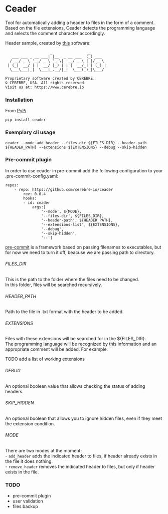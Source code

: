 # Ceader

Tool for automatically adding a header to files in the form of a comment.\
Based on the file extensions, Ceader detects the programming language and selects the comment character accordingly.

Header sample, created by [this](https://patorjk.com/software/taag/#p=display&f=Graffiti&t=Type%20Something%20) software:


```
                    _                _
   ___ ___ _ __ ___| |__  _ __ ___  (_) ___
  / __/ _ \ '__/ _ \ '_ \| '__/ _ \ | |/ _ \
 | (_|  __/ | |  __/ |_) | | |  __/_| | (_) |
  \___\___|_|  \___|_.__/|_|  \___(_)_|\___/

Proprietary software created by CEREBRE.
© CEREBRE, USA. All rights reserved.
Visit us at: https://www.cerebre.io
```



### Installation
From [PyPi](https://pypi.org/project/ceader/)
```
pip install ceader
```
### Exemplary cli usage
```
ceader --mode add_header --files-dir ${FILES_DIR} --header-path ${HEADER_PATH} --extensions ${EXTENSIONS} --debug --skip-hidden
```

### Pre-commit plugin
In order to use ceader in pre-commit add the following configuration to your .pre-commit-config.yaml:
```
repos:
    - repo: https://github.com/cerebre-io/ceader
        rev: 0.0.4
        hooks:
        - id: ceader
            args:[
                '--mode', ${MODE},
                '--files-dir', ${FILES_DIR},
                '--header-path', ${HEADER_PATH},
                '--extensions-list', ${EXTENSIONS},
                '--debug',
                '--skip-hidden',
                '--']
```
[pre-commit](https://pre-commit.com/) is a framework based on passing filenames to executables, but for now we need to turn it off, beacuse we are passing path to directory.

###### FILES_DIR
This is the path to the folder where the files need to be changed.\
In this folder, files will be searched recursively.

###### HEADER_PATH
Path to the file in .txt format with the header to be added.

###### EXTENSIONS
Files with these extensions will be searched for in the ${FILES_DIR}. \
The programming language will be recognized by this information and an appropriate comment will be added. For example:

TODO add a list of working extensions

###### DEBUG
An optional boolean value that allows checking the status of adding headers.

###### SKIP_HIDDEN
An optional boolean that allows you to ignore hidden files, even if they meet the extension condition.


###### MODE

There are two modes at the moment:\
    - ```add_header``` adds the indicated header to files, if header already exists in the file it does nothing.\
    - ```remove_header``` removes the indicated header to files, but only if header exists in the file.




### TODO

- pre-commit plugin
- user validation
- files backup
